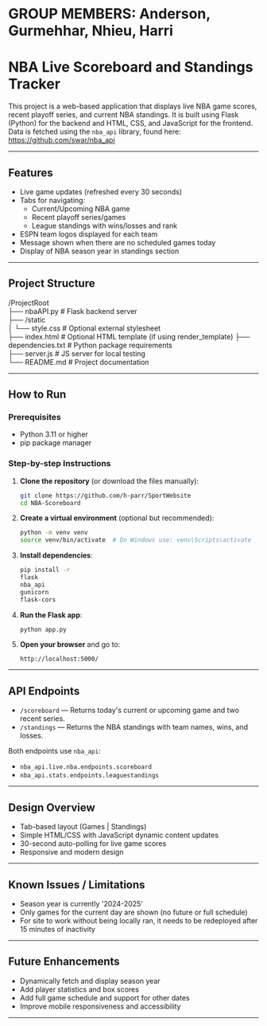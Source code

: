 # GROUP MEMBERS: Anderson, Gurmehhar, Nhieu, Harri

# NBA Live Scoreboard and Standings Tracker

This project is a web-based application that displays live NBA game scores, recent playoff series, and current NBA standings. It is built using Flask (Python) for the backend and HTML, CSS, and JavaScript for the frontend. Data is fetched using the `nba_api` library, found here: https://github.com/swar/nba_api

---

## Features

- Live game updates (refreshed every 30 seconds)
- Tabs for navigating:
  - Current/Upcoming NBA game
  - Recent playoff series/games
  - League standings with wins/losses and rank
- ESPN team logos displayed for each team
- Message shown when there are no scheduled games today
- Display of NBA season year in standings section

---

## Project Structure

/ProjectRoot  
├── nbaAPI.py                 # Flask backend server  
├── /static  
│   └── style.css          # Optional external stylesheet  
├── index.html             # Optional HTML template (if using render_template) 
├── dependencies.txt       # Python package requirements  
├── server.js              # JS server for local testing  
└── README.md              # Project documentation

---

## How to Run

### Prerequisites

- Python 3.11 or higher
- pip package manager

### Step-by-step Instructions

1. **Clone the repository** (or download the files manually):
   ```bash
   git clone https://github.com/h-parr/SportWebsite
   cd NBA-Scoreboard
   ```

2. **Create a virtual environment** (optional but recommended):
   ```bash
   python -m venv venv
   source venv/bin/activate  # On Windows use: venv\Scripts\activate
   ```

3. **Install dependencies**:
   ```bash
   pip install -r 
   flask
   nba_api
   gunicorn
   flask-cors
   ```

4. **Run the Flask app**:
   ```bash
   python app.py
   ```

5. **Open your browser** and go to:
   ```
   http://localhost:5000/
   ```

---

## API Endpoints

- `/scoreboard` — Returns today's current or upcoming game and two recent series.
- `/standings` — Returns the NBA standings with team names, wins, and losses.

Both endpoints use `nba_api`:
- `nba_api.live.nba.endpoints.scoreboard`
- `nba_api.stats.endpoints.leaguestandings`

---

## Design Overview

- Tab-based layout (Games | Standings)
- Simple HTML/CSS with JavaScript dynamic content updates
- 30-second auto-polling for live game scores
- Responsive and modern design

---

## Known Issues / Limitations

- Season year is currently '2024-2025'
- Only games for the current day are shown (no future or full schedule)
- For site to work without being locally ran, it needs to be redeployed after 15 minutes of inactivity
---

## Future Enhancements

- Dynamically fetch and display season year
- Add player statistics and box scores
- Add full game schedule and support for other dates
- Improve mobile responsiveness and accessibility

---


